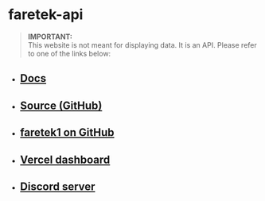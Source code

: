 # faretek-api

> **IMPORTANT:**<br/>
> This website is not meant for displaying data. It is an API. Please refer to one of the links below:

- ## [Docs](https://faretek1.github.io/faretek-api/)
- ## [Source (GitHub)](https://github.com/FAReTek1/faretek-api/)
- ## [faretek1 on GitHub](https://github.com/FAReTek1/)
- ## [Vercel dashboard](https://vercel.com/fareteks-projects/faretek-api)
- ## [Discord server](https://discord.gg/XGKV8X9hfh)
